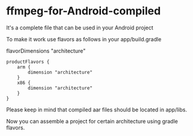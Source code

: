 # ffmpeg-for-Android-compiled
It's a complete file that can be used in your Android project

To make it work use flavors as follows in your app/build.gradle

flavorDimensions "architecture"

    productFlavors {
        arm {
            dimension "architecture"
        }
        x86 {
            dimension "architecture"
        }
    }
    
    
Please keep in mind that compiled aar files should be located in app/libs.

Now you can assemble a project for certain architecture using gradle flavors.
